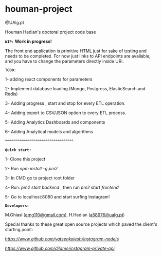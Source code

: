 # houman-project
@UAlg.pt

Houman Hadian's doctoral project code base


**`WIP:` Work in progress!**

The front end application is primitive HTML just for sake of testing and 
needs to be completed. For now just links to API endpoints are available,
and you have to change the parameters directly inside URI.

**`TODO:`**

1- adding react components for parameters

2- Implement database loading (Mongo, Postgress, ElasticSearch and Redis)

3- Adding progress , start and stop for every ETL operation.

4- Adding export to CSV/JSON option to every ETL process.

5- Adding Analytics Dashboards and components

6- Adding Analytical models and algorithms


^^^^^^^^^^^^^^^^^^^^^^^^^^^^^^^^^^


**`Quick start:`** 

1- Clone this project

2- Run _npm install -g pm2_

3- In CMD go to project root folder

4- Run: _pm2 start backend_ , then run _pm2 start frontend_

5- Go to localhost:8080 and start surfing Instagram!


**`Developers:`**
 
 M.Ghiasi (emg110@gmail.com), H.Hadian (a58976@ualg.pt)

Special thanks to these great open source projects which paved the client's starting point:

_https://www.github.com/yatsenkolesh/instagram-nodejs_

_https://www.github.com/dilame/instagram-private-api_

